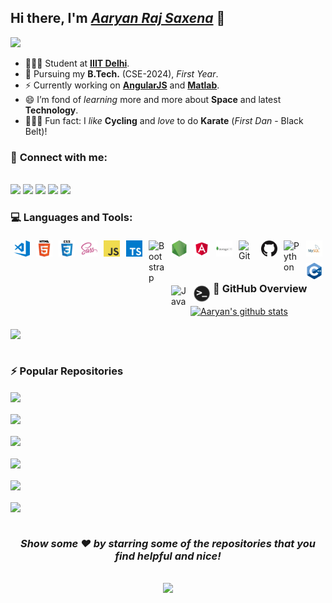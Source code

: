 ## Hi there, I'm [*Aaryan Raj Saxena*](https://aaryan-r-s.github.io/Portfolio) 👋

![](https://komarev.com/ghpvc/?username=Aaryan-R-S&color=10ba00)

- 👨🏼‍🎓 Student at [**IIIT Delhi**](https://www.iiitd.ac.in/).
- 🔭 Pursuing my **B.Tech.** (CSE-2024), *First Year*.
- ⚡ Currently working on [**AngularJS**](https://angularjs.org/) and [**Matlab**](https://in.mathworks.com/discovery/what-is-matlab.html).
- 😄 I’m fond of *learning* more and more about **Space** and latest **Technology**.
- 🚴🏻‍♀️ Fun fact: I *like* **Cycling** and *love* to do **Karate** (*First Dan* - Black Belt)!


### 💬 **Connect with me**: 
<br>
<a target="_blank" href="https://aaryan-r-s.github.io/Portfolio"><img src="https://img.shields.io/badge/-Portfolio-9999999?style=for-the-badge&logo=firefox&logoColor=white"></img></a>	
<a target="_blank" href="https://www.linkedin.com/in/aaryan-raj-saxena-7016a1212"><img src="https://img.shields.io/badge/-LinkedIn-0077B5?style=for-the-badge&logo=Linkedin&logoColor=white"></img></a>
<a target="_blank" href="mailto:aaryan20004@iiitd.ac.in"><img src="https://img.shields.io/badge/-Gmail-D14836?style=for-the-badge&logo=Gmail&logoColor=white"></img></a>
<a target="_blank" href="https://twitter.com/AaryanRS1"><img src="https://img.shields.io/badge/-Twitter-1DA1F2?style=for-the-badge&logo=Twitter&logoColor=white"></img></a>
<a target="_blank" href="https://github.com/Aaryan-R-S"><img src="https://img.shields.io/badge/-GitHub-303030?style=for-the-badge&logo=github&logoColor=white"></img></a>


<br>

### 💻 **Languages and Tools:**  

[<img align="left" style="margin:5px" alt="Visual Studio Code" width="26px" src="https://raw.githubusercontent.com/github/explore/80688e429a7d4ef2fca1e82350fe8e3517d3494d/topics/visual-studio-code/visual-studio-code.png" />](a "VS Code")
[<img align="left" style="margin:5px" alt="HTML5" width="26px" src="https://raw.githubusercontent.com/github/explore/80688e429a7d4ef2fca1e82350fe8e3517d3494d/topics/html/html.png" />](a "HTML 5")
[<img align="left" style="margin:5px" alt="CSS3" width="26px" src="https://raw.githubusercontent.com/github/explore/80688e429a7d4ef2fca1e82350fe8e3517d3494d/topics/css/css.png" />](a "CSS 3")
[<img align="left" style="margin:5px" alt="Sass" width="26px" src="https://raw.githubusercontent.com/github/explore/80688e429a7d4ef2fca1e82350fe8e3517d3494d/topics/sass/sass.png" />](a "Sass")
[<img align="left" style="margin:5px" alt="JavaScript" width="26px" src="https://raw.githubusercontent.com/github/explore/80688e429a7d4ef2fca1e82350fe8e3517d3494d/topics/javascript/javascript.png" />](a "JavaScript")
[<img align="left" style="margin:5px" alt="JavaScript" width="26px" src="https://raw.githubusercontent.com/github/explore/80688e429a7d4ef2fca1e82350fe8e3517d3494d/topics/typescript/typescript.png" />](a "JavaScript")
[<img align="left" style="margin:5px;" alt="Bootstrap" width="26px"  src="https://raw.githubusercontent.com/jmnote/z-icons/master/svg/bootstrap.svg">](a "Bootstrap")
[<img align="left" style="margin:5px" alt="Node.js" width="26px" src="https://raw.githubusercontent.com/github/explore/e94815998e4e0713912fed477a1f346ec04c3da2/topics/nodejs/nodejs.png" />](a "Node.js")
[<img align="left" style="margin:5px" alt="AngularJS" width="26px" src="https://raw.githubusercontent.com/github/explore/80688e429a7d4ef2fca1e82350fe8e3517d3494d/topics/angular/angular.png" />](a "Angular JS")
[<img align="left" style="margin:5px" alt="MongoDB" width="26px" src="https://raw.githubusercontent.com/github/explore/80688e429a7d4ef2fca1e82350fe8e3517d3494d/topics/mongodb/mongodb.png" />](a "MongoDB")
[<img align="left" style="margin:5px;" alt="Git" width="26px"  src="https://raw.githubusercontent.com/jmnote/z-icons/master/svg/git.svg">](a "Git")
[<img align="left" style="margin:5px" alt="GitHub" width="26px" src="https://raw.githubusercontent.com/github/explore/78df643247d429f6cc873026c0622819ad797942/topics/github/github.png" />](a "GitHub")
[<img align="left" style="margin:5px;" alt="Python" width="26px"  src="https://raw.githubusercontent.com/jmnote/z-icons/master/svg/python.svg">](a "Python")
[<img align="left" style="margin:5px" alt="MySQL" width="26px" src="https://raw.githubusercontent.com/github/explore/80688e429a7d4ef2fca1e82350fe8e3517d3494d/topics/mysql/mysql.png" />](a "MySQL")
[<img align="left" style="margin:5px;" alt="C++" width="26px"  src="https://raw.githubusercontent.com/github/explore/80688e429a7d4ef2fca1e82350fe8e3517d3494d/topics/cpp/cpp.png">](a "C++")
[<img align="left" style="margin:5px;" alt="Java" width="26px"  src="https://raw.githubusercontent.com/jmnote/z-icons/master/svg/java.svg">](a "Java")
[<img align="left" style="margin:5px" alt="Terminal" width="26px" src="https://raw.githubusercontent.com/github/explore/80688e429a7d4ef2fca1e82350fe8e3517d3494d/topics/terminal/terminal.png" />](a "Terminal")
<br>


###  🚀 **GitHub Overview**
<div>
  <a href="https://github.com/Aaryan-R-S">
   <img align="center" src="https://github-readme-stats.vercel.app/api?username=Aaryan-R-S&show_icons=true&theme=synthwave&line_height=27&icon_color=b8aec8&custom_title=Aaryan's GitHub Stats" alt="Aaryan's github stats"/>
  </a>
</div>

<br>

<div>
  <a href="https://github.com/Aaryan-R-S">
    <img align="center" src="https://github-readme-stats.vercel.app/api/top-langs/?username=Aaryan-R-S&theme=synthwave&langs_count=10&icon_color=b8aec8&text_color=ffffff&custom_title=Top Languages&layout=compact" />
  </a>
</div>

<br>

###  ⚡ **Popular Repositories**

<a href="https://github.com/Aaryan-R-S/Portfolio">
  <img align="center" src="https://github-readme-stats.vercel.app/api/pin/?username=Aaryan-R-S&repo=Portfolio&theme=synthwave&icon_color=d30cb8&text_color=b8aec8" />
</a>

<br>
<br>

<a href="https://github.com/Aaryan-R-S/Canvas-Projects-Ping-Pong">
  <img align="center" src="https://github-readme-stats.vercel.app/api/pin/?username=Aaryan-R-S&repo=Canvas-Projects-Ping-Pong&theme=synthwave&icon_color=d30cb8&text_color=b8aec8" />
</a>

<br>
<br>

<a href="https://github.com/Aaryan-R-S/Web-Projects-Hows-That">
  <img align="center" src="https://github-readme-stats.vercel.app/api/pin/?username=Aaryan-R-S&repo=Web-Projects-Hows-That&theme=synthwave&icon_color=d30cb8&text_color=b8aec8" />
</a>

<br>
<br>


<a href="https://github.com/Aaryan-R-S/Python-Projects-Flappy-Bird">
  <img align="center" src="https://github-readme-stats.vercel.app/api/pin/?username=Aaryan-R-S&repo=Python-Projects-Flappy-Bird&theme=synthwave&icon_color=d30cb8&text_color=b8aec8" />
</a>

<br>
<br>

<a href="https://github.com/Aaryan-R-S/Web-Projects-Postman-Clone">
  <img align="center" src="https://github-readme-stats.vercel.app/api/pin/?username=Aaryan-R-S&repo=Web-Projects-Postman-Clone&theme=synthwave&icon_color=d30cb8&text_color=b8aec8" />
</a>

<br>
<br>

<a href="https://github.com/Aaryan-R-S/Canvas-Projects-Collision-Game">
  <img align="center" src="https://github-readme-stats.vercel.app/api/pin/?username=Aaryan-R-S&repo=Canvas-Projects-Collision-Game&theme=synthwave&icon_color=d30cb8&text_color=b8aec8" />
</a>

<br>
<br>

<div align="center">

### *Show some ❤️ by starring some of the repositories that you find helpful and nice!*
</div>

<br>

<div align="center">
  <a target="_blank" href="https://aaryan-r-s.github.io/Portfolio"><img src="https://img.shields.io/badge/-Portfolio-9999999?style=for-the-badge&logo=firefox&logoColor=white"></img></a>	
</div>
